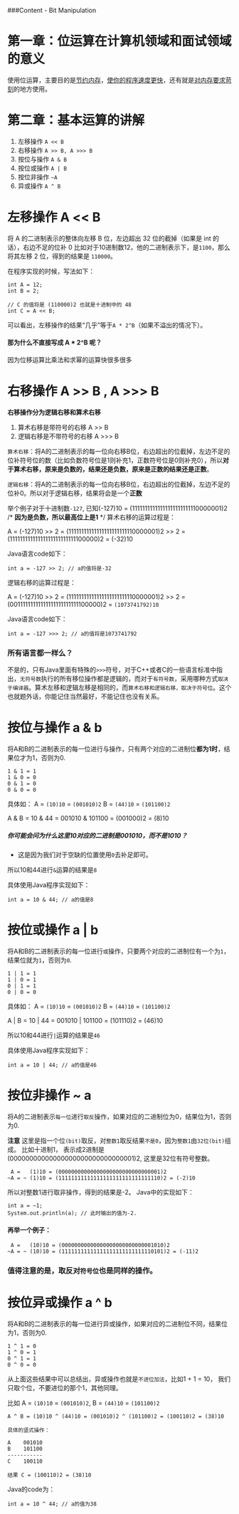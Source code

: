 ###Content - Bit Manipulation

# 第一章：位运算在计算机领域和面试领域的意义

使用位运算，主要目的是<u>节约内存</u>，<u>使你的程序速度更快</u>，还有就是<u>对内存要求苛刻</u>的地方使用。



# 第二章：基本运算的讲解

1. 左移操作 `A << B`
2. 右移操作 `A >> B, A >>> B`
3. 按位与操作 `A & B`
4. 按位或操作 `A | B`
5. 按位非操作 `~A`
6. 异或操作 `A ^ B`



# 左移操作 A << B

将 A 的二进制表示的整体向左移 B 位，左边超出 32 位的截掉（如果是 int 的话），右边不足的位补 0
比如对于10进制数12，他的二进制表示下，是`1100`，那么将其左移 2 位，得到的结果是 `110000`。

在程序实现的时候，写法如下：

```
int A = 12;
int B = 2;

// C 的值将是 (110000)2 也就是十进制中的 48
int C = A << B;

```

可以看出，左移操作的结果“几乎”等于`A * 2^B`（如果不溢出的情况下）。

#### 那为什么不直接写成 A * 2^B 呢？

因为位移运算比乘法和求幂的运算快很多很多



# 右移操作 A >> B , A >>> B

**右移操作分为逻辑右移和算术右移**

1. 算术右移是带符号的右移 A >> B
2. 逻辑右移是不带符号的右移 A >>> B

`算术右移`：将A的二进制表示的每一位向右移B位，右边超出的位截掉，左边不足的位补符号位的数（比如负数符号位是1则补充1，正数符号位是0则补充0），所以**对于算术右移，原来是负数的，结果还是负数，原来是正数的结果还是正数**。

`逻辑右移`：将A的二进制表示的每一位向右移B位，右边超出的位截掉，左边不足的位补0。所以对于逻辑右移，结果将会是一个**正数**

举个例子对于十进制数`-127`, 已知(-127)10 = (11111111111111111111111110000001)2 /* **因为是负数，所以最高位上是1** */
算术右移的运算过程是：

A = (-127)10 >> 2 = (11111111111111111111111110000001)2 >> 2 = (11111111111111111111111111100000)2 = (-32)10

Java语言code如下：

```
int a = -127 >> 2; // a的值将是-32

```

逻辑右移的运算过程是：

A = (-127)10 >> 2 = (11111111111111111111111110000001)2 >> 2 = (00111111111111111111111111100000)2 = `(1073741792)10`

Java语言code如下：

```
int a = -127 >>> 2; // a的值将是1073741792

```

### 所有语言都一样么？

不是的，只有Java里面有特殊的`>>>`符号，对于C++或者C的一些语言标准中指出，`无符号数`执行的所有移位操作都是逻辑的，而对于`有符号数`，采用哪种方式`取决于编译器`。算术左移和逻辑左移是相同的，而`算术右移和逻辑右移，取决于符号位`。这个也就题外话，你能记住当然最好，不能记住也没有关系。



# 按位与操作 a & b

将A和B的二进制表示的每一位进行与操作，只有两个对应的二进制位**都为1时**，结果位才为1，否则为0.

```
1 & 1 = 1
1 & 0 = 0
0 & 1 = 0
0 & 0 = 0

```

具体如：
A = `(10)10` = `(001010)2`
B = `(44)10` = `(101100)2`

A & B = 10 & 44 = 001010 & 101100 = (001000)2 = (8)10

##### 你可能会问为什么这里10对应的二进制是001010，而不是1010？

- 这是因为我们对于空缺的位置使用`0`去补足即可。

所以10和44进行`&`运算的结果是`8`

具体使用Java程序实现如下：

```
int a = 10 & 44; // a的值是8
```





# 按位或操作 a | b

将A和B的二进制表示的每一位进行`或`操作，只要两个对应的二进制位有一个为`1`，结果位就为`1`，否则为`0`.

```
1 | 1 = 1
1 | 0 = 1
0 | 1 = 1
0 | 0 = 0

```

具体如：
A = `(10)10` = `(001010)2`
B = `(44)10` = `(101100)2`

A | B = 10 | 44 = 001010 | 101100 = (101110)2 = (46)10

所以10和44进行`|`运算的结果是`46`

具体使用Java程序实现如下：

```
int a = 10 | 44; // a的值是46
```



# 按位非操作 ~ a

将A的二进制表示`每一位`进行`取反`操作，如果对应的二进制位为0，结果位为1，否则为0.

**注意** 这里是指一个位`(bit)`取反，对`整数1`取反结果`不是0`，因为`整数1`由`32位(bit)`组成。
比如十进制1， 表示成2进制是(00000000000000000000000000000001)2, 这里是32位有符号整数。

```
 A =   (1)10 = (00000000000000000000000000000001)2
~A = ~ (1)10 = (11111111111111111111111111111110)2 = (-2)10

```

所以对整数1进行取非操作，得到的结果是-2。
Java中的实现如下：

```
int a = ~1;
System.out.println(a); // 此时输出的值为-2.

```

#### 再举一个例子：

```
 A =   (10)10 = (00000000000000000000000000001010)2
~A = ~ (10)10 = (11111111111111111111111111110101)2 = (-11)2

```

### 值得注意的是，取反对`符号位`也是同样的操作。



# 按位异或操作 a ^ b

将A和B的二进制表示的每一位进行异或操作，如果对应的二进制位不同，结果位为1，否则为0.

```
1 ^ 1 = 0
1 ^ 0 = 1
0 ^ 1 = 1
0 ^ 0 = 0

```

从上面这些结果中可以总结出，异或操作也就是`不进位加法`，比如1 + 1 = 10， 我们只取个位，不要进位的那个1，其他同理。

比如 A = `(10)10` = `(001010)2`, B = `(44)10` = `(101100)2`

```
A ^ B = (10)10 ^ (44)10 = (001010)2 ^ (101100)2 = (100110)2 = (38)10

具体的竖式操作：

A    001010
B    101100
-----------
C    100110

结果 C = (100110)2 = (38)10

```

Java的code为：

```
int a = 10 ^ 44; // a的值为38
```